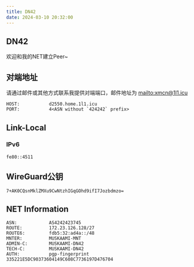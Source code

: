 ```yaml
---
title: DN42
date: 2024-03-10 20:32:00
---
```

## DN42

欢迎和我的NET建立Peer~

## 对端地址

请通过邮件或其他方式联系我提供对端端口，邮件地址为 <mailto:xmcn@1l1.icu>

```plaintext
HOST:           d2550.home.1l1.icu
PORT:           4<ASN without `424242` prefix>
```

## Link-Local

### IPv6

```plaintext
fe80::4511
```

## WireGuard公钥

```plaintext
7+AK0CQsnMklZMXu9CwNtzhIGqGOhd9ifI7Jozbdmzo=
```

## NET Information

```plaintext
ASN:            AS4242423745
ROUTE:          172.23.126.128/27
ROUTE6:         fdb5:32:ad4a::/48
MNTER:          MUSKAAMI-MNT
ADMIN-C:        MUSKAAMI-DN42
TECH-C:         MUSKAAMI-DN42
AUTH:           pgp-fingerprint 335221E5DC90373604149C608C7736197D476704
```
